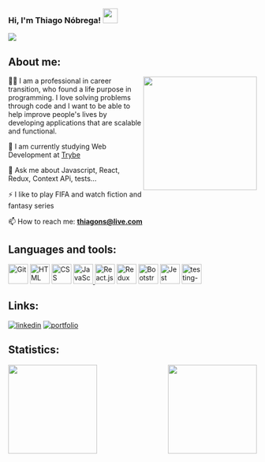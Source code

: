 <!-- <img src="https://i.postimg.cc/VNBmFhbk/capa2.png"> -->
<h3 align="left">Hi, I'm Thiago Nóbrega! <img src="https://raw.githubusercontent.com/kaueMarques/kaueMarques/master/hi.gif" width="30px"></h1>
<img align="center" src="https://readme-typing-svg.herokuapp.com?size=30&duration=4000&color=41ADFB&center=falso&vCenter=falso&width=650&height=90&lines=Welcome+to+my+profile+on+Github;I'm+a+web+development+student">

<!-- <h4 align="center"> 💻 Software Development | Web Development Student</h4>
 -->
## About me: 

<!-- <img align="right" src="https://i.postimg.cc/85vT2YqW/person1.png" width="170px"> -->
<!-- <img align="right" src="https://i.postimg.cc/wjJM87L3/person2.png" width="180px"> -->
<img align="right" src="https://i.postimg.cc/Vvr1qVF5/person4.png" width="230px">



👩‍💻 I am a professional in career transition, who found a life purpose in programming. I love solving problems through code and I want to be able to help improve people's lives by developing applications that are scalable and functional.

🧠 I am currently studying Web Development at [Trybe](https://www.betrybe.com/)

💬 Ask me about Javascript, React, Redux, Context APi, tests...

⚡ I like to play FIFA and watch fiction and fantasy series

📫 How to reach me: **thiagons@live.com**
  


## Languages and tools:

<p align="left"> 
  <a href="https://icons8.com/icon/20906/git" target="_blank"><img title="Git" height="40" src="https://img.icons8.com/color/48/000000/git.png"/></a>
  <a href="https://icons8.com/icon/20909/html-5" target="_blank"><img title="HTML" height="40" src="https://img.icons8.com/color/48/000000/html-5--v1.png"/></a>
  <a href="https://icons8.com/icon/21278/css3" target="_blank"><img title="CSS" height="40" src="https://img.icons8.com/color/48/000000/css3.png"/></a>
  <a href="https://icons8.com/icon/tGvHBPJaKqEd/javascript" target="_blank"><img title="JavaScript" height="40" src="https://img.icons8.com/color/48/000000/javascript--v2.png" />
  </a>
  <a href="https://icons8.com/icon/t5K2CR8feVdX/react" target="_blank"><img title="React.js" width="40" src="https://img.icons8.com/officel/80/000000/react.png" width="48px" /></a>
  <a href="https://icons8.com/icon/jD-fJzVguBmw/redux"><img title="Redux" height="40" src="https://img.icons8.com/color/48/000000/redux.png" /></a>
  <a href="https://icons8.com/icon/84710/bootstrap" target="_blank"><img title="Bootstrap" height="40" src="https://img.icons8.com/color/48/000000/bootstrap.png" /></a>
  <a href="https://icons8.com/icon/bp24DwGXJDyT/jest-can-collect-code-coverage-information-from-entire-projects"><img title="Jest" height="40" src="https://img.icons8.com/external-tal-revivo-color-tal-revivo/48/000000/external-jest-can-collect-code-coverage-information-from-entire-projects-logo-color-tal-revivo.png"/></a>
  <a href="https://imgbb.com/"><img title="React Testing Library" height="40" src="https://i.ibb.co/njDnkQq/testing-library.png" alt="testing-library"></a>
</p>
   
## Links:  

[![linkedin](https://img.shields.io/badge/linkedin-0A66C2?style=for-the-badge&logo=linkedin&logoColor=white)](https://www.linkedin.com/in/thiagodanobrega/)
[![portfolio](https://img.shields.io/badge/my_portfolio-000?style=for-the-badge&logo=ko-fi&logoColor=white)]()

## Statistics:

<img height="180em" align="right" src="https://github-readme-stats.vercel.app/api?username=thiagodanobrega&show_icons=true&theme=algolia"/>
<img height="180em" src="https://github-readme-stats.vercel.app/api/top-langs/?username=thiagodanobrega&layout=compact&langs_count=7&theme=algolia"/>
 <!--

- 🔭 I’m currently working on ...
- 🌱 I’m currently learning ...
- 👯 I’m looking to collaborate on ...
- 🤔 I’m looking for help with ...
- 💬 Ask me about ...
- 📫 How to reach me: ...
- 😄 Pronouns: ...
- ⚡ Fun fact: ...
-->
 
<!-- ![Git](https://img.shields.io/badge/-Git-05122A?style=flat&logo=git)&nbsp;
![GitHub](https://img.shields.io/badge/-GitHub-05122A?style=flat&logo=github)&nbsp;
![JavaScript](https://img.shields.io/badge/-JavaScript-05122A?style=flat&logo=javascript)&nbsp;
![HTML](https://img.shields.io/badge/-HTML-05122A?style=flat&logo=HTML5)&nbsp;
![CSS](https://img.shields.io/badge/-CSS-05122A?style=flat&logo=CSS3&logoColor=1572B6)&nbsp;
![React](https://img.shields.io/badge/-React-05122A?style=flat&logo=react)&nbsp;
![Jest](https://img.shields.io/badge/-Jest-05122A?style=flat&logo=jest)&nbsp;
![Testing Library](https://img.shields.io/badge/-RTL-05122A?style=flat&logo=testing-library)&nbsp;
 -->
 
 <!-- <p align="start">
 <img align="center" src="https://img.shields.io/badge/-Git-05122A?style=flat&logo=git" alt="linkedin"/>
 <img align="center" src="https://img.shields.io/badge/-GitHub-05122A?style=flat&logo=github" alt="GitHub"/>
 <img align="center" src="https://img.shields.io/badge/-JavaScript-05122A?style=flat&logo=javascript" alt="JavaScript"/>
 <img align="center" src="https://img.shields.io/badge/-HTML-05122A?style=flat&logo=HTML5" alt="HTML"/>
 <img align="center" src="https://img.shields.io/badge/-CSS-05122A?style=flat&logo=CSS3&logoColor=1572B6" alt="CSS"/>
 <img align="center" src="https://img.shields.io/badge/-React-05122A?style=flat&logo=react" alt="React"/>
 <img align="center" src="https://img.shields.io/badge/-Jest-05122A?style=flat&logo=jest" alt="Jest"/>
 <img align="center" src="https://img.shields.io/badge/-RTL-05122A?style=flat&logo=testing-library" alt="RTL"/>
</p> -->
     
     




